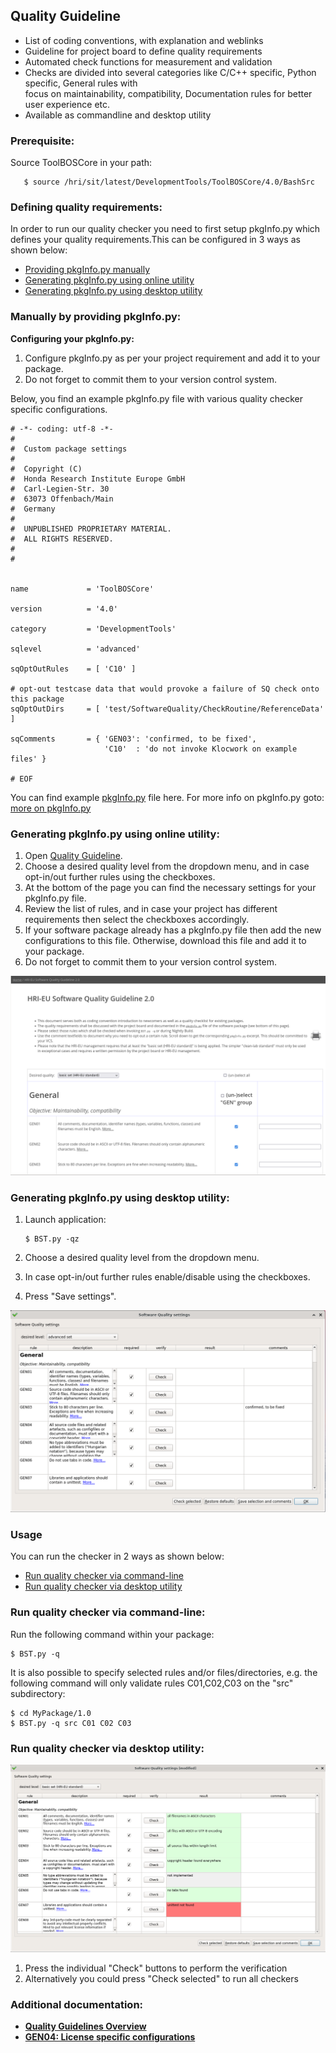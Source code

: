 ##  Quality Guideline

* List of coding conventions, with explanation and weblinks
* Guideline for project board to define quality requirements
* Automated check functions for measurement and validation
* Checks are divided into several categories like C/C++ specific, Python
  specific, General rules with   
  focus on maintainability, compatibility, Documentation rules for better
  user experience etc.
* Available as commandline and desktop utility


### Prerequisite:

Source ToolBOSCore in your path:
   
       $ source /hri/sit/latest/DevelopmentTools/ToolBOSCore/4.0/BashSrc


###  Defining quality requirements:

In order to run our quality checker you need to first setup pkgInfo.py which
defines your quality requirements.This can be configured in 3 ways as shown
below:

* [Providing pkgInfo.py manually](#pkgInfo_manually)
* [Generating pkgInfo.py using online utility](#pkgInfo_via_online_utility)
* [Generating pkgInfo.py using desktop utility](#pkgInfo_via_desktop_utility)


### Manually by providing pkgInfo.py: <a name="pkgInfo_manually"></a>

**Configuring your pkgInfo.py:**  
1. Configure pkgInfo.py as per your project requirement and
   add it to your package.
2. Do not forget to commit them to your version control system.  

Below, you find an example pkgInfo.py file with various quality
checker specific configurations.

```
# -*- coding: utf-8 -*-
#
#  Custom package settings
#
#  Copyright (C)
#  Honda Research Institute Europe GmbH
#  Carl-Legien-Str. 30
#  63073 Offenbach/Main
#  Germany
#
#  UNPUBLISHED PROPRIETARY MATERIAL.
#  ALL RIGHTS RESERVED.
#
#


name             = 'ToolBOSCore'

version          = '4.0'

category         = 'DevelopmentTools'

sqlevel          = 'advanced'

sqOptOutRules    = [ 'C10' ]

# opt-out testcase data that would provoke a failure of SQ check onto this package
sqOptOutDirs     = [ 'test/SoftwareQuality/CheckRoutine/ReferenceData' ]

sqComments       = { 'GEN03': 'confirmed, to be fixed',
                     'C10'  : 'do not invoke Klocwork on example files' }

# EOF

```

You can find example [pkgInfo.py](../../../examples/pkgInfo.py) file here.
For more info on pkgInfo.py goto: 
[more on pkgInfo.py](../Tools/BuildSystemTools/PkgInfo.md)


### Generating pkgInfo.py using online utility: <a name="pkgInfo_via_online_utility"></a>

1. Open [Quality Guideline](https://doc.honda-ri.de/hri/sit/latest/Intranet/TopicPortal/3.0/web/QualityGuideline.html).
2. Choose a desired quality level from the dropdown menu, and in case
opt-in/out further rules using the checkboxes.
3. At the bottom of the page you can find the necessary settings for your
pkgInfo.py file.  
4. Review the list of rules, and in case your project has different
requirements then select the checkboxes accordingly.  
5. If your software package already has a pkgInfo.py file then add the new
configurations to this file. Otherwise, download this file and add it to your
package.
6. Do not forget to commit them to your version control system.

![Software Quality Guidelines](SQ-Webpage.png)


### Generating pkgInfo.py using desktop utility: <a name="pkgInfo_via_desktop_utility"></a>

1. Launch application:
   
       $ BST.py -qz
   
2. Choose a desired quality level from the dropdown menu.
3. In case opt-in/out further rules enable/disable using the checkboxes.
3. Press "Save settings".

![Software Quality Guidelines](ZenBuildMode-SQCheck1.png)


### Usage

You can run the checker in 2 ways as shown below:

* [Run quality checker via command-line](#command_line)
* [Run quality checker via desktop utility](#desktop_utility)


### Run quality checker via command-line: <a name="command_line"></a>

Run the following command within your package:   

    $ BST.py -q

It is also possible to specify selected rules and/or files/directories,
e.g. the following command will only validate rules C01,C02,C03 on the "src"
subdirectory:   

    $ cd MyPackage/1.0  
    $ BST.py -q src C01 C02 C03


### Run quality checker via desktop utility: <a name="desktop_utility"></a>

![Software Quality Guidelines](ZenBuildMode-SQCheck2.png)

1. Press the individual "Check" buttons to perform the verification
2. Alternatively you could press "Check selected" to run all checkers


### Additional documentation:

* [**Quality Guidelines Overview**](https://doc.honda-ri.de/hri/sit/latest/Intranet/TopicPortal/3.0/web/QualityGuideline.html)
* [**GEN04: License specific configurations**](../HowTo/LicenseChecks.md)